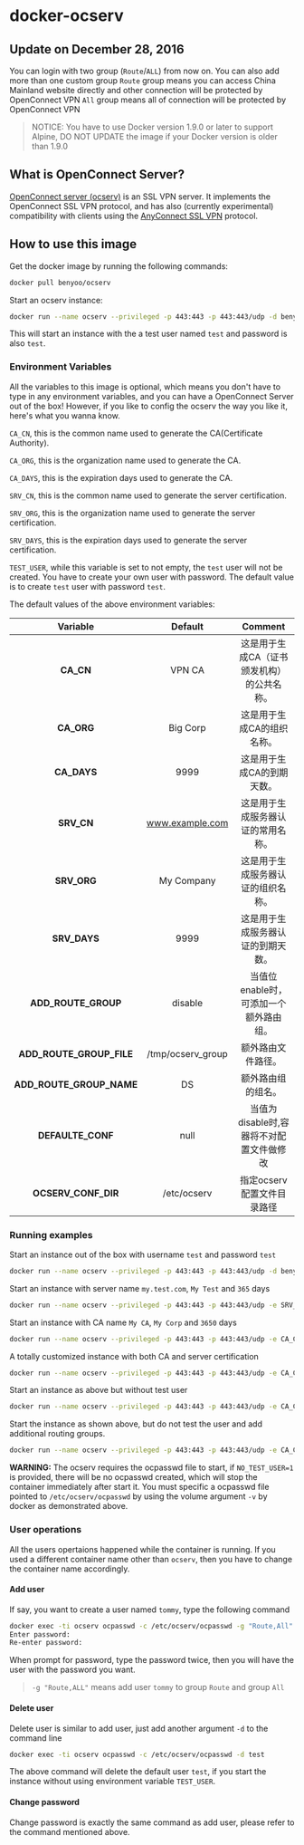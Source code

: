 # docker-ocserv

## Update on December 28, 2016
You can login with two group (`Route`/`ALL`) from now on. You can also add more than one custom group
`Route` group means you can access China Mainland website directly and other connection will be protected by OpenConnect VPN
`All` group means all of connection will be protected by OpenConnect VPN 

> NOTICE: You have to use Docker version 1.9.0 or later to support Alpine, DO NOT UPDATE the image if your Docker version is older than 1.9.0



## What is OpenConnect Server?

[OpenConnect server (ocserv)](http://www.infradead.org/ocserv/) is an SSL VPN server. It implements the OpenConnect SSL VPN protocol, and has also (currently experimental) compatibility with clients using the [AnyConnect SSL VPN](http://www.cisco.com/c/en/us/support/security/anyconnect-vpn-client/tsd-products-support-series-home.html) protocol.

## How to use this image

Get the docker image by running the following commands:

```bash
docker pull benyoo/ocserv
```

Start an ocserv instance:

```bash
docker run --name ocserv --privileged -p 443:443 -p 443:443/udp -d benyoo/ocserv
```

This will start an instance with the a test user named `test` and password is also `test`.

### Environment Variables

All the variables to this image is optional, which means you don't have to type in any environment variables, and you can have a OpenConnect Server out of the box! However, if you like to config the ocserv the way you like it, here's what you wanna know.

`CA_CN`, this is the common name used to generate the CA(Certificate Authority).

`CA_ORG`, this is the organization name used to generate the CA.

`CA_DAYS`, this is the expiration days used to generate the CA.

`SRV_CN`, this is the common name used to generate the server certification.

`SRV_ORG`, this is the organization name used to generate the server certification.

`SRV_DAYS`, this is the expiration days used to generate the server certification.

`TEST_USER`, while this variable is set to not empty, the `test` user will not be created. You have to create your own user with password. The default value is to create `test` user with password `test`.

The default values of the above environment variables:

|         Variable         |      Default      |        Comment         |
| :----------------------: | :---------------: | :--------------------: |
|        **CA_CN**         |      VPN CA       | 这是用于生成CA（证书颁发机构）的公共名称。 |
|        **CA_ORG**        |     Big Corp      |     这是用于生成CA的组织名称。     |
|       **CA_DAYS**        |       9999        |     这是用于生成CA的到期天数。     |
|        **SRV_CN**        |  www.example.com  |   这是用于生成服务器认证的常用名称。    |
|       **SRV_ORG**        |    My Company     |   这是用于生成服务器认证的组织名称。    |
|       **SRV_DAYS**       |       9999        |   这是用于生成服务器认证的到期天数。    |
|   **ADD_ROUTE_GROUP**    |      disable      | 当值位enable时，可添加一个额外路由组。 |
| **ADD_ROUTE_GROUP_FILE** | /tmp/ocserv_group |       额外路由文件路径。        |
| **ADD_ROUTE_GROUP_NAME** |        DS         |       额外路由组的组名。        |
| **DEFAULTE_CONF**        | null | 当值为disable时,容器将不对配置文件做修改 |
| **OCSERV_CONF_DIR** | /etc/ocserv | 指定ocserv配置文件目录路径 |


### Running examples

Start an instance out of the box with username `test` and password `test`

```bash
docker run --name ocserv --privileged -p 443:443 -p 443:443/udp -d benyoo/ocserv
```

Start an instance with server name `my.test.com`, `My Test` and `365` days

```bash
docker run --name ocserv --privileged -p 443:443 -p 443:443/udp -e SRV_CN=my.test.com -e SRV_ORG="My Test" -e SRV_DAYS=365 -d benyoo/ocserv
```

Start an instance with CA name `My CA`, `My Corp` and `3650` days

```bash
docker run --name ocserv --privileged -p 443:443 -p 443:443/udp -e CA_CN="My CA" -e CA_ORG="My Corp" -e CA_DAYS=3650 -d benyoo/ocserv
```

A totally customized instance with both CA and server certification

```bash
docker run --name ocserv --privileged -p 443:443 -p 443:443/udp -e CA_CN="My CA" -e CA_ORG="My Corp" -e CA_DAYS=3650 -e SRV_CN=my.test.com -e SRV_ORG="My Test" -e SRV_DAYS=365 -d benyoo/ocserv
```

Start an instance as above but without test user

```bash
docker run --name ocserv --privileged -p 443:443 -p 443:443/udp -e CA_CN="My CA" -e CA_ORG="My Corp" -e CA_DAYS=3650 -e SRV_CN=my.test.com -e SRV_ORG="My Test" -e SRV_DAYS=365 -e TEST_USER=disable -v /some/path/to/ocpasswd:/etc/ocserv/ocpasswd -d benyoo/ocserv
```

Start the instance as shown above, but do not test the user and add additional routing groups.

```bash
docker run --name ocserv --privileged -p 443:443 -p 443:443/udp -e CA_CN="My CA" -e CA_ORG="My Corp" -e CA_DAYS=3650 -e SRV_CN=my.test.com -e SRV_ORG="My Test" -e SRV_DAYS=365 -e TEST_USER=disable -e ADD_ROUTE_GROUP=enable -e ADD_ROUTE_GROUP_NAME=RACK -v /etc/ocserv/DS:/tmp/ocserv_group -v /some/path/to/ocpasswd:/etc/ocserv/ocpasswd -d benyoo/ocserv
```



**WARNING:** The ocserv requires the ocpasswd file to start, if `NO_TEST_USER=1` is provided, there will be no ocpasswd created, which will stop the container immediately after start it. You must specific a ocpasswd file pointed to `/etc/ocserv/ocpasswd` by using the volume argument `-v` by docker as demonstrated above.

### User operations

All the users opertaions happened while the container is running. If you used a different container name other than `ocserv`, then you have to change the container name accordingly.

#### Add user

If say, you want to create a user named `tommy`, type the following command

```bash
docker exec -ti ocserv ocpasswd -c /etc/ocserv/ocpasswd -g "Route,All" tommy
Enter password:
Re-enter password:
```

When prompt for password, type the password twice, then you will have the user with the password you want.

>`-g "Route,ALL"` means add user `tommy` to group `Route` and group `All`

#### Delete user

Delete user is similar to add user, just add another argument `-d` to the command line

```bash
docker exec -ti ocserv ocpasswd -c /etc/ocserv/ocpasswd -d test
```

The above command will delete the default user `test`, if you start the instance without using environment variable `TEST_USER`.

#### Change password

Change password is exactly the same command as add user, please refer to the command mentioned above.

